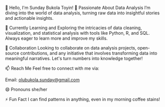 👋 Hello, I'm Sunday Bukola Toyin!
👀 Passionate About Data Analysis
I’m diving into the world of data analysis, turning raw data into insightful stories and actionable insights.

🌱 Currently Learning and Exploring the intricacies of data cleaning, visualization, and statistical analysis with tools like Python, R, and SQL. Always eager to learn more and improve my skills.

💞️ Collaboration
Looking to collaborate on data analysis projects, open-source contributions, and any initiative that involves transforming data into meaningful narratives. Let's turn numbers into knowledge together!

📫 Reach Me
Feel free to connect with me via:

Email: olubukola.sunday@gmail.com

😄 Pronouns
she/her

⚡ Fun Fact
I can find patterns in anything, even in my morning coffee stains!
